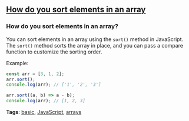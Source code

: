 ## [How do you sort elements in an array](#how-do-you-sort-elements-in-an-array)

### How do you sort elements in an array?

You can sort elements in an array using the `sort()` method in JavaScript. The `sort()` method sorts the array in place, and you can pass a compare function to customize the sorting order.

Example:

```javascript
const arr = [3, 1, 2];
arr.sort();
console.log(arr); // ['1', '2', '3']

arr.sort((a, b) => a - b);
console.log(arr); // [1, 2, 3]
```

**Tags**: [basic](./level/basic), [JavaScript](./theme/javascript), [arrays](./theme/arrays)



